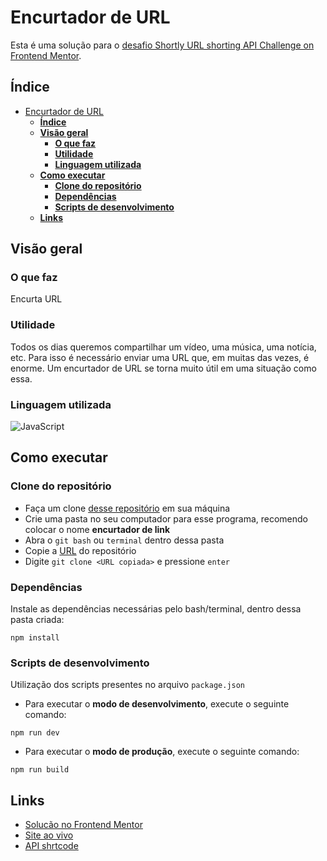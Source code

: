 # Encurtador de URL

Esta é uma solução para o [desafio Shortly URL shorting API Challenge on Frontend Mentor](https://www.frontendmentor.io/challenges/url-shortening-api-landing-page-2ce3ob-G).

## **Índice**

- [Encurtador de URL](#encurtador-de-url)
  - [**Índice**](#índice)
  - [**Visão geral**](#visão-geral)
    - [**O que faz**](#o-que-faz)
    - [**Utilidade**](#utilidade)
    - [**Linguagem utilizada**](#linguagem-utilizada)
  - [**Como executar**](#como-executar)
    - [**Clone do repositório**](#clone-do-repositório)
    - [**Dependências**](#dependências)
    - [**Scripts de desenvolvimento**](#scripts-de-desenvolvimento)
  - [**Links**](#links)

## **Visão geral**

###  **O que faz**

Encurta URL

### **Utilidade**

Todos os dias queremos compartilhar um vídeo, uma música, uma notícia, etc. Para isso é necessário enviar uma URL que, em muitas das vezes, é enorme. Um encurtador de URL se torna muito útil em uma situação como essa.

### **Linguagem utilizada**

![JavaScript](https://img.shields.io/badge/-JavaScript-0D1117?style=for-the-badge&logo=javascript&labelColor=0D1117)&nbsp;

## **Como executar**

### **Clone do repositório**

- Faça um clone [desse repositório](https://github.com/higor-costa/encurtador-de-url) em sua máquina
- Crie uma pasta no seu computador para esse programa, recomendo colocar o nome **encurtador de link**
- Abra o `git bash` ou `terminal` dentro dessa pasta
- Copie a [URL](https://github.com/higor-costa/encurtador-de-url) do repositório
- Digite `git clone <URL copiada>` e pressione `enter`
### **Dependências**

Instale as dependências necessárias pelo bash/terminal, dentro dessa pasta criada:
```
npm install
```

### **Scripts de desenvolvimento**

Utilização dos scripts presentes no arquivo `package.json`

- Para executar o **modo de desenvolvimento**, execute o seguinte comando:
```
npm run dev
```

- Para executar o **modo de produção**, execute o seguinte comando:
```
npm run build
```
## **Links**

- [Solucão no Frontend Mentor](https://your-solution-url.com)
- [Site ao vivo](https://your-live-site-url.com)
- [API shrtcode](https://app.shrtco.de/)


